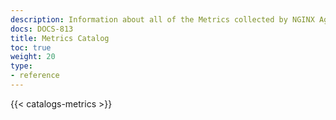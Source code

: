 ```yaml
---
description: Information about all of the Metrics collected by NGINX Agent
docs: DOCS-813
title: Metrics Catalog
toc: true
weight: 20
type:
- reference
---
```


{{< catalogs-metrics >}}
